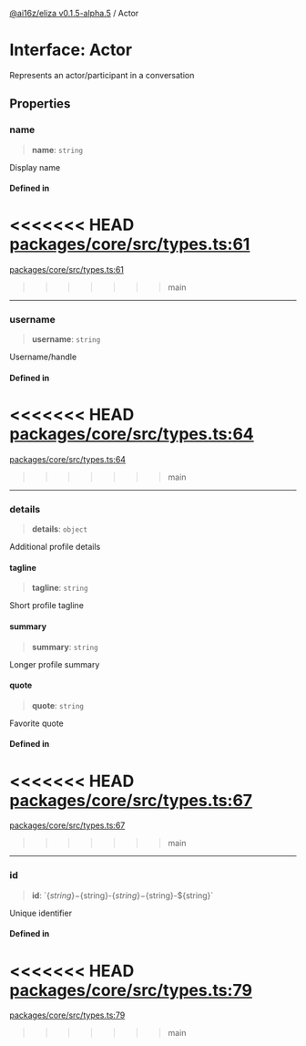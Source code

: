 [@ai16z/eliza v0.1.5-alpha.5](../index.md) / Actor

# Interface: Actor

Represents an actor/participant in a conversation

## Properties

### name

> **name**: `string`

Display name

#### Defined in

<<<<<<< HEAD
[packages/core/src/types.ts:61](https://github.com/konstantine25b/eliza/blob/main/packages/core/src/types.ts#L61)
=======
[packages/core/src/types.ts:61](https://github.com/ai16z/eliza/blob/main/packages/core/src/types.ts#L61)
>>>>>>> main

***

### username

> **username**: `string`

Username/handle

#### Defined in

<<<<<<< HEAD
[packages/core/src/types.ts:64](https://github.com/konstantine25b/eliza/blob/main/packages/core/src/types.ts#L64)
=======
[packages/core/src/types.ts:64](https://github.com/ai16z/eliza/blob/main/packages/core/src/types.ts#L64)
>>>>>>> main

***

### details

> **details**: `object`

Additional profile details

#### tagline

> **tagline**: `string`

Short profile tagline

#### summary

> **summary**: `string`

Longer profile summary

#### quote

> **quote**: `string`

Favorite quote

#### Defined in

<<<<<<< HEAD
[packages/core/src/types.ts:67](https://github.com/konstantine25b/eliza/blob/main/packages/core/src/types.ts#L67)
=======
[packages/core/src/types.ts:67](https://github.com/ai16z/eliza/blob/main/packages/core/src/types.ts#L67)
>>>>>>> main

***

### id

> **id**: \`$\{string\}-$\{string\}-$\{string\}-$\{string\}-$\{string\}\`

Unique identifier

#### Defined in

<<<<<<< HEAD
[packages/core/src/types.ts:79](https://github.com/konstantine25b/eliza/blob/main/packages/core/src/types.ts#L79)
=======
[packages/core/src/types.ts:79](https://github.com/ai16z/eliza/blob/main/packages/core/src/types.ts#L79)
>>>>>>> main
